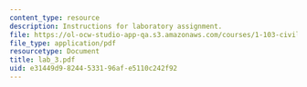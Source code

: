 ```yaml
---
content_type: resource
description: Instructions for laboratory assignment.
file: https://ol-ocw-studio-app-qa.s3.amazonaws.com/courses/1-103-civil-engineering-materials-laboratory-spring-2004/e31449d98244533196afe5110c242f92_lab_3.pdf
file_type: application/pdf
resourcetype: Document
title: lab_3.pdf
uid: e31449d9-8244-5331-96af-e5110c242f92
---
```

